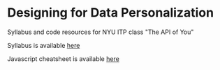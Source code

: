 Designing for Data Personalization
==================================

Syllabus and code resources for NYU ITP class "The API of You"

Syllabus is available [here](https://github.com/sslover/api-of-you/blob/master/syllabus.md)

Javascript cheatsheet is available [here](https://github.com/sslover/designing-for-data-personalization/blob/master/javacript-cheat-sheet.md)
